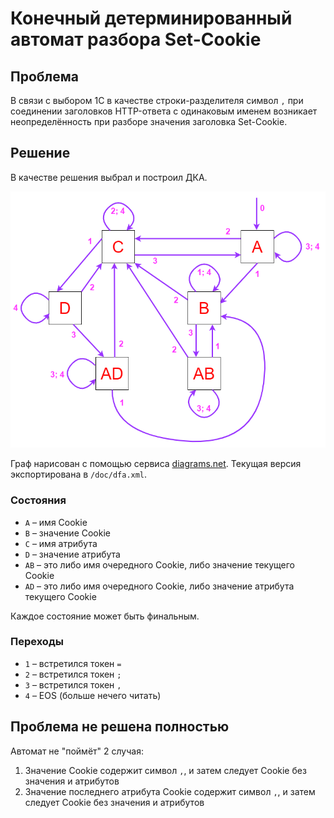 # Конечный детерминированный автомат разбора Set-Cookie

## Проблема

В связи с выбором 1С в качестве строки-разделителя символ `,` при соединении заголовков HTTP-ответа с одинаковым именем возникает неопределённость при разборе значения заголовка Set-Cookie.

## Решение

В качестве решения выбрал и построил ДКА.

![Граф детерминированного конечного автомата](/doc/dfa.png "Граф детерминированного конечного автомата")

Граф нарисован с помощью сервиса [diagrams.net](https://app.diagrams.net/). Текущая версия экспортирована в `/doc/dfa.xml`.

### Состояния

- `A` – имя Cookie
- `B` – значение Cookie
- `C` – имя атрибута
- `D` – значение атрибута
- `AB` – это либо имя очередного Cookie, либо значение текущего Cookie
- `AD` – это либо имя очередного Cookie, либо значение атрибута текущего Cookie

Каждое состояние может быть финальным.

### Переходы

- `1` – встретился токен `=`
- `2` – встретился токен `;`
- `3` – встретился токен `,`
- `4` – EOS (больше нечего читать)

## Проблема не решена полностью

Автомат не "поймёт" 2 случая:

1. Значение Cookie содержит символ `,`, и затем следует Cookie без значения и атрибутов
2. Значение последнего атрибута Cookie содержит символ `,`, и затем следует Cookie без значения и атрибутов
